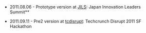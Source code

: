 * 2011.08.06 - Prototype version at [JILS](JILS.md): Japan Innovation Leaders Summit**

* 2011.09.11 - Pre2 version at [tcdisrupt](tcdisrupt.md): Techcrunch Disrupt 2011 SF Hackathon
